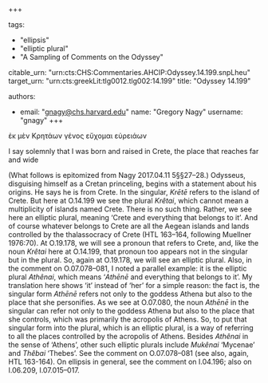 +++

tags:
- "ellipsis"
- "elliptic plural"
- "A Sampling of Comments on the Odyssey"

citable_urn: "urn:cts:CHS:Commentaries.AHCIP:Odyssey.14.199.snpLheu"
target_urn: "urn:cts:greekLit:tlg0012.tlg002:14.199"
title: "Odyssey 14.199"

authors:
- email: "gnagy@chs.harvard.edu"
  name: "Gregory Nagy"
  username: "gnagy"
+++

<p>ἐκ μὲν Κρητάων γένος εὔχομαι εὐρειάων</p><p>I say solemnly that I was born and raised in Crete, the place that reaches far and wide</p><p>(What follows is epitomized from Nagy 2017.04.11 5§§27–28.) Odysseus, disguising himself as a Cretan princeling, begins with a statement about his origins. He says he is from Crete. In the singular, <em>Krētē</em> refers to the island of Crete. But here at O.14.199 we see the plural <em>Krêtai</em>, which cannot mean a multiplicity of islands named Crete. There is no such thing. Rather, we see here an elliptic plural, meaning ‘Crete and everything that belongs to it’. And of course whatever belongs to Crete are all the Aegean islands and lands controlled by the thalassocracy of Crete (HTL 163–164, following Muellner 1976:70). At O.19.178, we will see a pronoun that refers to Crete, and, like the noun <em>Krêtai</em> here at O.14.199, that pronoun too appears not in the singular but in the plural. So, again at O.19.178, we will see an elliptic plural. Also, in the comment on O.07.078–081, I noted a parallel example: it is the elliptic plural <em>Athênai</em>, which means ‘<em>Athēnē</em> and everything that belongs to it’. My translation here shows ‘it’ instead of ‘her’ for a simple reason: the fact is, the singular form <em>Athēnē</em> refers not only to the goddess Athena but also to the place that she personifies. As we see at O.07.080, the noun <em>Athēnē</em> in the singular can refer not only to the goddess Athena but also to the place that she controls, which was primarily the acropolis of Athens. So, to put that singular form into the plural, which is an elliptic plural, is a way of referring to all the places controlled by the acropolis of Athens. Besides <em>Athênai</em> in the sense of ‘Athens’, other such elliptic plurals include <em>Mukênai</em> ‘Mycenae’ and <em>Thêbai</em> ‘Thebes’. See the comment on O.07.078–081 (see also, again, HTL 163-164). On ellipsis in general, see the comment on I.04.196; also on I.06.209, I.07.015–017.  </p>